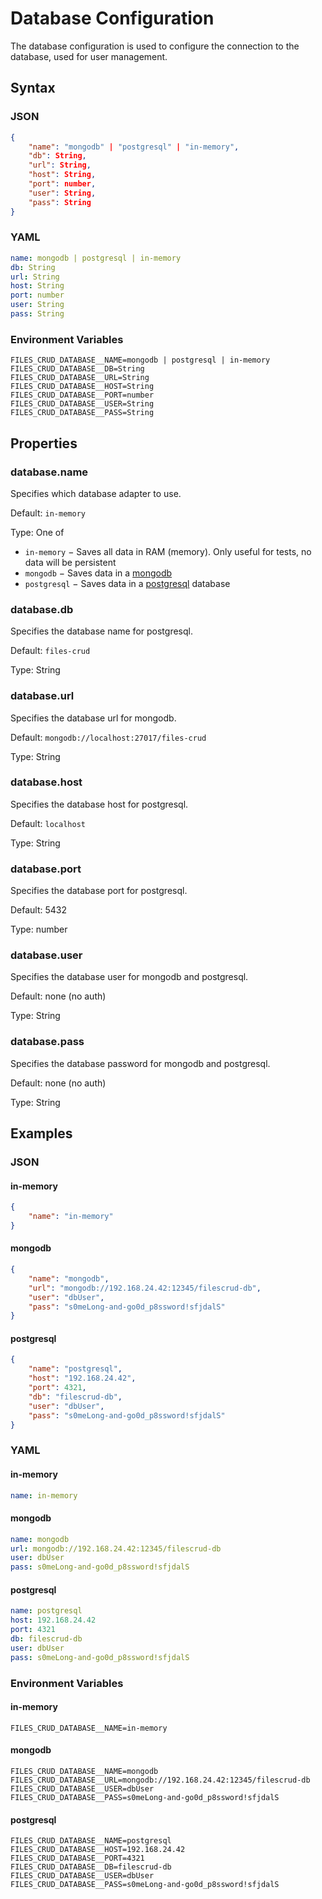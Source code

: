 # Database Configuration

The database configuration is used to configure the connection to the database, used for user management.

## Syntax

### JSON

```json
{
    "name": "mongodb" | "postgresql" | "in-memory",
    "db": String,
    "url": String,
    "host": String,
    "port": number,
    "user": String,
    "pass": String
}
```

### YAML

```yaml
name: mongodb | postgresql | in-memory
db: String
url: String
host: String
port: number
user: String
pass: String
```

### Environment Variables

```properties
FILES_CRUD_DATABASE__NAME=mongodb | postgresql | in-memory
FILES_CRUD_DATABASE__DB=String
FILES_CRUD_DATABASE__URL=String
FILES_CRUD_DATABASE__HOST=String
FILES_CRUD_DATABASE__PORT=number
FILES_CRUD_DATABASE__USER=String
FILES_CRUD_DATABASE__PASS=String
```

## Properties

### database.name
Specifies which database adapter to use.

Default: `in-memory`

Type: One of
* `in-memory` &minus; Saves all data in RAM (memory). Only useful for tests, no data will be persistent
* `mongodb` &minus; Saves data in a [mongodb](https://www.mongodb.com/)
* `postgresql` &minus; Saves data in a [postgresql](https://www.postgresql.org/) database

### database.db
Specifies the database name for postgresql.

Default: `files-crud`

Type: String

### database.url
Specifies the database url for mongodb.

Default: `mongodb://localhost:27017/files-crud`

Type: String

### database.host
Specifies the database host for postgresql.

Default: `localhost`

Type: String

### database.port
Specifies the database port for postgresql.

Default: 5432

Type: number

### database.user
Specifies the database user for mongodb and postgresql.

Default: none (no auth)

Type: String

### database.pass
Specifies the database password for mongodb and postgresql.

Default: none (no auth)

Type: String

## Examples

### JSON

#### in-memory
```json
{
    "name": "in-memory"
}
```

#### mongodb
```json
{
    "name": "mongodb",
    "url": "mongodb://192.168.24.42:12345/filescrud-db",
    "user": "dbUser",
    "pass": "s0meLong-and-go0d_p8ssword!sfjdalS"
}
```

#### postgresql
```json
{
    "name": "postgresql",
    "host": "192.168.24.42",
    "port": 4321,
    "db": "filescrud-db",
    "user": "dbUser",
    "pass": "s0meLong-and-go0d_p8ssword!sfjdalS"
}
```

### YAML

#### in-memory
```yaml
name: in-memory
```

#### mongodb
```yaml
name: mongodb
url: mongodb://192.168.24.42:12345/filescrud-db
user: dbUser
pass: s0meLong-and-go0d_p8ssword!sfjdalS
```

#### postgresql
```yaml
name: postgresql
host: 192.168.24.42
port: 4321
db: filescrud-db
user: dbUser
pass: s0meLong-and-go0d_p8ssword!sfjdalS
```

### Environment Variables

#### in-memory
```properties
FILES_CRUD_DATABASE__NAME=in-memory
```

#### mongodb
```properties
FILES_CRUD_DATABASE__NAME=mongodb
FILES_CRUD_DATABASE__URL=mongodb://192.168.24.42:12345/filescrud-db
FILES_CRUD_DATABASE__USER=dbUser
FILES_CRUD_DATABASE__PASS=s0meLong-and-go0d_p8ssword!sfjdalS
```

#### postgresql
```properties
FILES_CRUD_DATABASE__NAME=postgresql
FILES_CRUD_DATABASE__HOST=192.168.24.42
FILES_CRUD_DATABASE__PORT=4321
FILES_CRUD_DATABASE__DB=filescrud-db
FILES_CRUD_DATABASE__USER=dbUser
FILES_CRUD_DATABASE__PASS=s0meLong-and-go0d_p8ssword!sfjdalS
```
